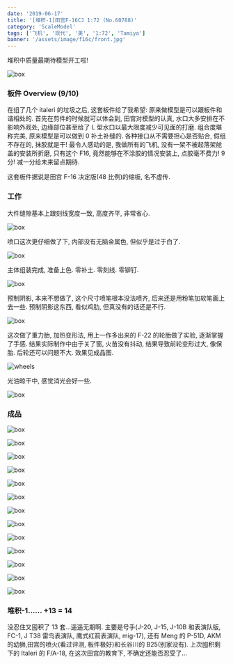 ```yaml
---
date: '2019-06-17'
title: '[堆积-1]田宫F-16CJ 1:72 (No.60788)'
category: 'ScaleModel'
tags: ['飞机', '现代', '美', '1:72', 'Tamiya']
banner: '/assets/image/f16c/front.jpg'
---
```


堆积中质量最期待模型开工啦!

![box](/assets/image/f16c/box.jpg)

### 板件 Overview (9/10)

在组了几个 italeri 的垃圾之后, 这套板件给了我希望: 原来做模型是可以跟板件和谐相处的. 首先在剪件的时候就可以体会到, 田宫对模型的认真, 水口大多安排在不影响外观处, 边缘部位甚至给了 L 型水口以最大限度减少可见面的打磨. 组合度堪称完美, 原来模型是可以做到 0 补土补缝的. 各种接口从不需要担心是否贴合, 假组不存在的, 抹胶就是干! 最令人感动的是, 我做所有的飞机, 没有一架不被起落架舱盖的安装所折磨, 只有这个 F16, 竟然能够在不涂胶的情况安装上, 点胶毫不费力! 9 分! 减一分给未来留点期待.

这套板件据说是田宫 F-16 决定版(48 比例)的缩板, 名不虚传.

### 工作

大件缝隙基本上跟刻线宽度一致, 高度齐平, 非常省心.

![box](/assets/image/f16c/1.jpg)

喷口这次更仔细做了下, 内部没有无脑金属色, 但似乎是过于白了.

![box](/assets/image/f16c/nozzle.jpg)

主体组装完成, 准备上色. 零补土. 零刻线. 零铆钉.

![box](/assets/image/f16c/before-paint.jpg)

预制阴影, 本来不想做了, 这个尺寸喷笔根本没法喷齐, 后来还是用粉笔加软笔画上去一些. 预制阴影这东西, 看似鸡肋, 但真没有的话还是不行.

![box](/assets/image/f16c/pre-shade.jpg)

这次做了重力胎, 加热变形法, 用上一作多出来的 F-22 的轮胎做了实验, 逐渐掌握了手感. 结果实际制作中由于关了窗, 火苗没有抖动, 结果导致前轮变形过大, 像保胎. 后轮还可以问题不大. 效果见成品图.

![wheels](/assets/image/f16c/wheels.jpg)

光油晾干中, 感觉消光会好一些.

![box](/assets/image/f16c/varnish.jpg)

### 成品

![box](/assets/image/f16c/full.jpg)

![box](/assets/image/f16c/full2.jpg)

![box](/assets/image/f16c/head.jpg)

![box](/assets/image/f16c/rear.jpg)

![box](/assets/image/f16c/front-side.jpg)

![box](/assets/image/f16c/front.jpg)

![box](/assets/image/f16c/front2.jpg)

![box](/assets/image/f16c/top-front.jpg)

![box](/assets/image/f16c/top.jpg)

![box](/assets/image/f16c/weighed-wheels.jpg)

![box](/assets/image/f16c/side.jpg)

![box](/assets/image/f16c/bottom.jpg)

![box](/assets/image/f16c/bottom2.jpg)

### 堆积-1...... +13 = 14

没忍住又囤积了 13 套...遥遥无期啊. 主要是号手(J-20, J-15, J-10B 和表演队版, FC-1, J T38 雷鸟表演队, 鹰式红箭表演队, mig-17), 还有 Meng 的 P-51D, AKM 的幼狮,田宫的喷火(看过评测, 板件极好)和长谷川的 B25(别家没有). 上次囤积剩下的 Italeri 的 F/A-18, 在这次田宫的教育下, 不确定还能否忍受了...
